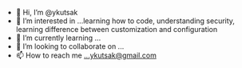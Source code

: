 - 👋 Hi, I’m @ykutsak
- 👀 I’m interested in ...learning how to code, understanding security, learning difference between customization and configuration
- 🌱 I’m currently learning ...
- 💞️ I’m looking to collaborate on ...
- 📫 How to reach me ...ykutsak@gmail.com

<!---
ykutsak/ykutsak is a ✨ special ✨ repository because its `README.md` (this file) appears on your GitHub profile.
You can click the Preview link to take a look at your changes.
--->
